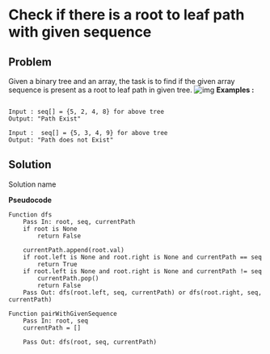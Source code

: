 # Check if there is a root to leaf path with given sequence

## Problem

Given a binary tree and an array, the task is to find if the given array sequence is present as a root to leaf path in given tree.
![img](https://media.geeksforgeeks.org/wp-content/uploads/Amaxon-IExp-377-tree.png)
**Examples :**

```

Input : seq[] = {5, 2, 4, 8} for above tree
Output: "Path Exist"

Input :  seq[] = {5, 3, 4, 9} for above tree
Output: "Path does not Exist"
```

## Solution 

Solution name

**Pseudocode**

```pseudocode
Function dfs
	Pass In: root, seq, currentPath
	if root is None
		return False
	
	currentPath.append(root.val)
	if root.left is None and root.right is None and currentPath == seq
		return True
	if root.left is None and root.right is None and currentPath != seq
		currentPath.pop()
		return False
	Pass Out: dfs(root.left, seq, currentPath) or dfs(root.right, seq, currentPath)
	
Function pairWithGivenSequence
	Pass In: root, seq
	currentPath = []
		
	Pass Out: dfs(root, seq, currentPath)
```

